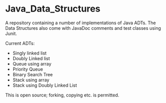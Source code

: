# Java_Data_Structures
A repository containing a number of implementations of Java ADTs.
The Data Structures also come with JavaDoc comments and test classes using Junit.

Current ADTs:
  - Singly linked list
  - Doubly Linked list
  - Queue using array
  - Priority Queue
  - Binary Search Tree
  - Stack using array
  - Stack using Doubly Linked List

This is open source; forking, copying etc. is permitted.
